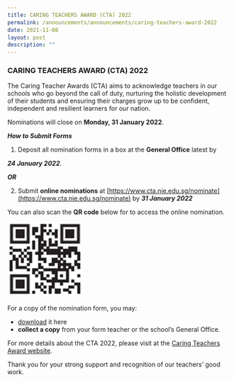 ```yaml
---
title: CARING TEACHERS AWARD (CTA) 2022
permalink: /announcements/announcements/caring-teachers-award-2022
date: 2021-11-08
layout: post
description: ""
---
```

### CARING TEACHERS AWARD (CTA) 2022

The Caring Teacher Awards (CTA) aims to acknowledge teachers in our schools who go beyond the call of duty, nurturing the holistic development of their students and ensuring their charges grow up to be confident, independent and resilient learners for our nation.


Nominations will close on **Monday, 31 January 2022**.


***How to Submit Forms***

1.    Deposit all nomination forms in a box at the **General Office** latest by

***24 January 2022***.

***OR***

2.    Submit **online nominations** at [https://www.cta.nie.edu.sg/nominate](https://www.cta.nie.edu.sg/nominate) by ***31 January 2022***

You can also scan the **QR code** below for to access the online nomination.

![](/images/CAT%202022%20QR.png)

For a copy of the nomination form, you may:
- [download](/files/form_public_v1-210916-web%201.pdf) it here
- **collect a copy** from your form teacher or the school’s General Office.


For more details about the CTA 2022, please visit at the [Caring Teachers Award website](https://www.cta.nie.edu.sg/home).        


Thank you for your strong support and recognition of our teachers’ good work.